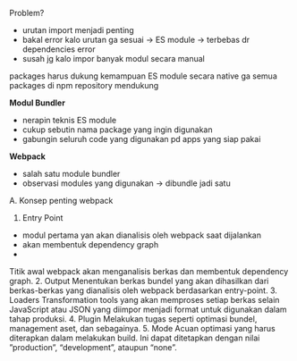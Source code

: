 Problem? 
- urutan import menjadi penting 
- bakal error kalo urutan ga sesuai -> ES module -> terbebas dr dependencies error
- susah jg kalo impor banyak modul secara manual 

packages harus dukung kemampuan ES module secara native
ga semua packages di npm repository mendukung

**Modul Bundler**
- nerapin teknis ES module
- cukup sebutin nama package yang ingin digunakan
- gabungin seluruh code yang digunakan pd apps yang siap pakai

**Webpack** 
- salah satu module bundler
- observasi modules yang digunakan -> dibundle jadi satu

A. Konsep penting webpack 
1. Entry Point
- modul pertama yan akan dianalisis oleh webpack saat dijalankan
- akan membentuk dependency graph
- 
Titik awal webpack akan menganalisis berkas dan membentuk dependency graph.
2. Output
Menentukan berkas bundel yang akan dihasilkan dari berkas-berkas yang dianalisis oleh webpack berdasarkan entry-point.
3. Loaders
Transformation tools yang akan memproses setiap berkas selain JavaScript atau JSON yang diimpor menjadi format untuk digunakan dalam tahap produksi.
4. Plugin
Melakukan tugas seperti optimasi bundel, management aset, dan sebagainya.
5. Mode
Acuan optimasi yang harus diterapkan dalam melakukan build. Ini dapat ditetapkan dengan nilai ”production”, “development”, ataupun “none”.
